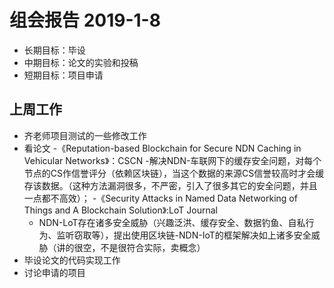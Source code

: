 # 组会报告 2019-1-8
- 长期目标：毕设
- 中期目标：论文的实验和投稿
- 短期目标：项目申请

## 上周工作
- 齐老师项目测试的一些修改工作
- 看论文
   -《Reputation-based Blockchain for Secure NDN Caching in Vehicular Networks》：CSCN
   -解决NDN-车联网下的缓存安全问题，对每个节点的CS作信誉评分（依赖区块链），当这个数据的来源CS信誉较高时才会缓存该数据。（这种方法漏洞很多，不严密，引入了很多其它的安全问题，并且一点都不高效）；
   -《Security Attacks in Named Data Networking of Things and A Blockchain Solution》:LoT Journal
   - NDN-LoT存在诸多安全威胁（兴趣泛洪、缓存安全、数据钓鱼、自私行为、监听窃取等），提出使用区块链-NDN-IoT的框架解决如上诸多安全威胁（讲的很空，不是很符合实际，卖概念）
- 毕设论文的代码实现工作
- 讨论申请的项目

